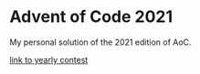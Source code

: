# Advent of Code 2021

My personal solution of the 2021 edition of AoC.

[link to yearly contest](https://adventofcode.com/2021)
